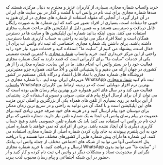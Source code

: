 
خرید واتساپ شماره مجازی
بسیاری از کاربران عزیز و محترم به دنبال مرکزی هستند که صدها شماره مجازی برای ثبت نام در واتس اپ با گشت و گذار در بین سایت های ایرانی در آن قرار گیرد. از آنجایی که مقوله استفاده از شماره های مجازی در ایران هنوز به خوبی جا نیفتاده است، بسیاری از افراد تصور می کنند که این شماره ها به صورت رایگان قابل دریافت و دسترسی هستند و به همین دلیل از اپلیکیشن های ساخت شماره مجازی استفاده می کنند. بدون اینکه بدانید شماره این اپلیکیشن ها و سایت ها در دسترس همگان است و عملا افراد دیگر می توانند به راحتی به حساب کاربری شما دسترسی داشته باشند. برای داشتن یک شماره مجازی اختصاصی که ثبت نام واتس اپ برای آن فعال است، پیشنهاد می کنیم از "سایت ما" استفاده کنید و خدمات مورد نیاز خود را به راحتی از این مرکز خریداری کنید. خرید واتساپ [شماره مجازی](https://number4.ir) با کمترین قیمت تضمینی یکی از خدمات "سایت ما" برای کاربرانی است که قصد دارند به کمک شماره مجازی فعالیت خود را در بستر واتس اپ انجام دهند. ما در این سایت، شماره مجازی را از هر کشوری در جهان ارائه می دهیم و با پشتیبانی آنلاین و 24 ساعته، همواره جزو معتبرترین فروشگاه های شماره مجازی با نماد قابل اعتماد و درگاه بانکی مستقیم در کشور عزیزمان ایران بوده ایم. .
با شماره مجازی در WhatsApp ثبت نام کنید
[شماره مجازی واتساپ](https://number4.ir/app/whatsapp) WhatsApp بهترین نرم افزار موبایلی است که در زمینه ارتباط بین کاربران فعالیت می کند و در سال های اخیر همواره جزو بهترین پیام رسان هایی بوده است که می توان از آن برای ارسال انواع پیام های متنی، صوتی و تصویری استفاده کرد. پشتیبانی از این برنامه بر روی بسیاری از تلفن های همراه یکی از بزرگترین و اصلی ترین مزیت های این اپلیکیشن است و با کمک آن می توانید به راحتی و در سریع ترین زمان ممکن برای دوستان خود پیام ارسال کنید و در هزینه های خود صرفه جویی زیادی کنید.برای عضویت در پیام رسان واتس اپ ابتدا به یک شماره تلفن نیاز دارید. شماره تلفنی که برای ثبت نام در واتس اپ استفاده می کنید باید یک شماره تلفن خصوصی باشد و هیچ حساب کاربری دیگری با آن ایجاد نشده باشد. برخی از افرادی که نمی خواهند با شماره اصلی خود به این پلتفرم بپیوندند به جای وارد کردن شماره اصلی از شماره مجازی استفاده می کنند. این شماره ها دارای پیش شماره هایی از کشورهای مختلف دنیا هستند و با دریافت پنل اختصاصی آنها می توانید از شبکه های اجتماعی مختلف از جمله واتس اپ پیامک ارسال و دریافت کنید. با خرید شماره مجازی WhatsApp از "سایت ما" می توانید بدون نگرانی از محدودیت تعداد و مشکلات دیگر در واتس اپ ثبت نام کرده و کار کنید و از حضور در این شبکه اجتماعی و پیام رسان محبوب لذت ببرید.

